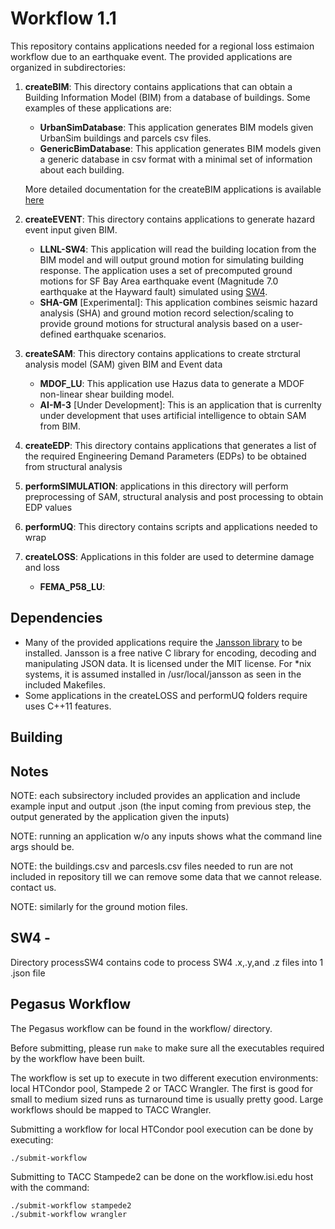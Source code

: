 # Workflow 1.1

This repository contains applications needed for a regional loss estimaion workflow due to an earthquake event. The provided applications are organized in subdirectories:

1. **createBIM**: This directory contains applications that can obtain a Building Information Model (BIM) from a database of buildings. Some examples of these applications are:

   * **UrbanSimDatabase**: This application generates BIM models given UrbanSim buildings and parcels csv files.
   * **GenericBimDatabase**: This application generates BIM models given a generic database in csv format with a minimal set of information about each building.
   
   More detailed documentation for the createBIM applications is available [here](./createBIM/Readme.md)

2. **createEVENT**: This directory contains applications to generate hazard event input given BIM.
   * **LLNL-SW4**: This application will read the building location from the BIM model and will output ground motion for simulating building response. The application uses a set of precomputed ground motions for SF Bay Area earthquake event (Magnitude 7.0 earthquake at the Hayward fault) simulated using [SW4](https://geodynamics.org/cig/software/sw4/).
   * **SHA-GM** [Experimental]: This application combines seismic hazard analysis (SHA) and ground motion record selection/scaling to provide ground motions for structural analysis based on a user-defined earthquake scenarios.

3. **createSAM**:  This directory contains applications to create strctural analysis model (SAM) given BIM and Event data
   * **MDOF_LU**:  This application use Hazus data to generate a MDOF non-linear shear building model. 
   * **AI-M-3** [Under Development]: This is an application that is currenlty under development that uses artificial intelligence to obtain SAM from BIM.
4. **createEDP**: This directory contains applications that generates a list of the required Engineering Demand Parameters (EDPs) to be obtained from structural analysis

5. **performSIMULATION**: applications in this directory will perform preprocessing of SAM, structural analysis and post processing to obtain EDP values
6. **performUQ**: This directory contains scripts and applications needed to wrap
7. **createLOSS**:  Applications in this folder are used to determine damage and loss
   * **FEMA_P58_LU**: 

## Dependencies
* Many of the provided applications require the [Jansson library](http://www.digip.org/jansson/) to be installed. Jansson is a free native C library for encoding, decoding and manipulating JSON data. It is licensed under the MIT license. For *nix systems, it is assumed installed in /usr/local/jansson as seen in the included Makefiles.
* Some applications in the createLOSS and performUQ folders require uses C++11 features.

## Building

## Notes

NOTE: each subsirectory included provides an application and include example 
input and output .json (the input coming from previous step, the output 
generated by the application given the inputs)

NOTE: running an application w/o any inputs shows what the command line args
should be.

NOTE: the buildings.csv and parcesls.csv files needed to run are not included in repository till we can remove some data that we cannot release. contact us.

NOTE: similarly for the ground motion files.

## SW4 - 

Directory processSW4 contains code to process SW4 .x,.y,and .z files into 1 .json file


## Pegasus Workflow

The Pegasus workflow can be found in the workflow/ directory. 

Before submitting, please run `make` to make sure all the executables
required by the workflow have been built.

The workflow is set up to execute in two different execution
environments: local HTCondor pool, Stampede 2 or TACC Wrangler. The first
is good for small to medium sized runs as turnaround time is usually
pretty good. Large workflows should be mapped to TACC Wrangler.

Submitting a workflow for local HTCondor pool execution can be done
by executing:

    ./submit-workflow

Submitting to TACC Stampede2 can be done on the workflow.isi.edu host
with the command:

    ./submit-workflow stampede2
    ./submit-workflow wrangler